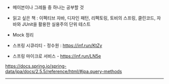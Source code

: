 - 메이븐이나 그레들 중 하나는 공부할 것  

- 읽고 싶은 책 : 이펙티브 자바, 디자인 패턴, 리펙토링, 토비의 스프링, 클린코드, 자바와 JUnit을 활용한 실용주의 단위 테스트

- Mock 정리

- 스프링 시큐리티 - 정수원 : https://inf.run/KtZy
- 스프링 마이크로 서비스 - https://inf.run/LN5e

https://docs.spring.io/spring-data/jpa/docs/2.5.5/reference/html/#jpa.query-methods

--------------------------------------------------------------

